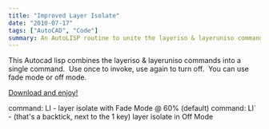 ```yaml
---
title: "Improved Layer Isolate"
date: "2010-07-17"
tags: ["AutoCAD", "Code"]
summary: An AutoLISP routine to unite the layeriso & layeruniso commands into a single toggle command.
---
```


This Autocad lisp combines the layeriso & layeruniso commands into a single command.  Use once to invoke, use again to turn off.  You can use fade mode or off mode.

[Download and enjoy!](https://www.scenic-shop.com/files/cad/lisp/LayerIsolate.lsp)

command: LI - layer isolate with Fade Mode @ 60% (default) command: LI\` - (that's a backtick, next to the 1 key) layer isolate in Off Mode
